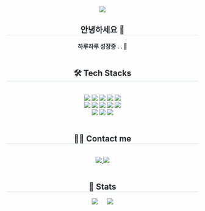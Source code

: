 <div align= "center">
    <img src="https://capsule-render.vercel.app/api?type=waving&color=0:ffc2df,100:a791f8&height=180&text=Hello,%20I'm%20Dayeon!%20&animation=fadeIn&fontColor=ffffff&fontSize=50" />
    </div>
    <div align= "center"> 
    <h2 style="border-bottom: 1px solid #d8dee4; color: #282d33;"> 안녕하세요 🙌 </h2>  
    <div style="font-weight: 700; font-size: 15px; text-align: center; color: #282d33;"> 하루하루 성장중 . . 🔋 </div> <br>
    </div>
    <div align= "center">
    <h2 style="border-bottom: 1px solid #d8dee4; color: #282d33;"> 🛠️ Tech Stacks </h2> <br> 
    <div style="margin: 0 auto; text-align: center;" align= "center"> <img src="https://img.shields.io/badge/C++-00599C?style=for-the-badge&logo=C%2B%2B&logoColor=white">
          <img src="https://img.shields.io/badge/Java-007396?style=for-the-badge&logo=Java&logoColor=white">
          <img src="https://img.shields.io/badge/Javascript-F7DF1E?style=for-the-badge&logo=Javascript&logoColor=white">
          <img src="https://img.shields.io/badge/HTML5-E34F26?style=for-the-badge&logo=HTML5&logoColor=white">
          <img src="https://img.shields.io/badge/Apache Tomcat-F8DC75?style=for-the-badge&logo=Apache Tomcat&logoColor=white">
          <br/><img src="https://img.shields.io/badge/CSS3-1572B6?style=for-the-badge&logo=CSS3&logoColor=white">
          <img src="https://img.shields.io/badge/Amazon AWS-232F3E?style=for-the-badge&logo=Amazon AWS&logoColor=white">
          <img src="https://img.shields.io/badge/jQuery-0769AD?style=for-the-badge&logo=jQuery&logoColor=white">
          <img src="https://img.shields.io/badge/Oracle-F80000?style=for-the-badge&logo=Oracle&logoColor=white">
          <img src="https://img.shields.io/badge/MySQL-4479A1?style=for-the-badge&logo=MySQL&logoColor=white">
          <br/><img src="https://img.shields.io/badge/Spring-6DB33F?style=for-the-badge&logo=Spring&logoColor=white">
          <img src="https://img.shields.io/badge/Spring Boot-6DB33F?style=for-the-badge&logo=Spring Boot&logoColor=white">
          <img src="https://img.shields.io/badge/React-61DAFB?style=for-the-badge&logo=React&logoColor=white">
          </div> 
        <br>
    </div>
    <div align= "center">
    <h2 style="border-bottom: 1px solid #d8dee4; color: #282d33;"> 🧑‍💻 Contact me </h2> <br> 
    <div align= "center"> <a href=https://www.instagram.com/__dasoony/profilecard/?igsh=bmpiaTQzd3VlcmNj> <img src="https://img.shields.io/badge/Instagram-E4405F?style=for-the-badge&logo=Instagram&logoColor=white&link=https://www.instagram.com/__dasoony/profilecard/?igsh=bmpiaTQzd3VlcmNj"> </a>
         <a href=https://soonybutter.tistory.com/> <img src="https://img.shields.io/badge/Tistory-000000?style=for-the-badge&logo=Tistory&logoColor=white&link=https://soonybutter.tistory.com/"> </a>
          </div>  <br> 
    <div align= "center">  </div> 
    </div>
    <div align= "center"> 
    <h2 style="border-bottom: 1px solid #d8dee4; color: #282d33;"> 🏅 Stats </h2> <div align= "center"> <img src="https://github-readme-stats.vercel.app/api?username=soonybutter&bg_color=180,fef6f9,00000000&title_color=d99b9b&text_color=d99b9b"
         /> &nbsp;&nbsp;&nbsp;&nbsp; <img src="https://github-readme-stats.vercel.app/api/top-langs/?username=soonybutter&layout=compact&bg_color=180,fef6f9,00000000&title_color=d99b9b&text_color=d99b9b"
           /> </div> 
    </div>
    
